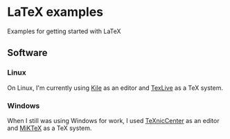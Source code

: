 # LaTeX examples

Examples for getting started with LaTeX

## Software

### Linux

On Linux, I'm currently using [Kile](http://kile.sourceforge.net/) as an editor and [TexLive](https://www.tug.org/texlive/) as a TeX system.

### Windows

When I still was using Windows for work, I used [TeXnicCenter](http://www.texniccenter.org/) as an editor and [MiKTeX](http://miktex.org/) as a TeX system.
